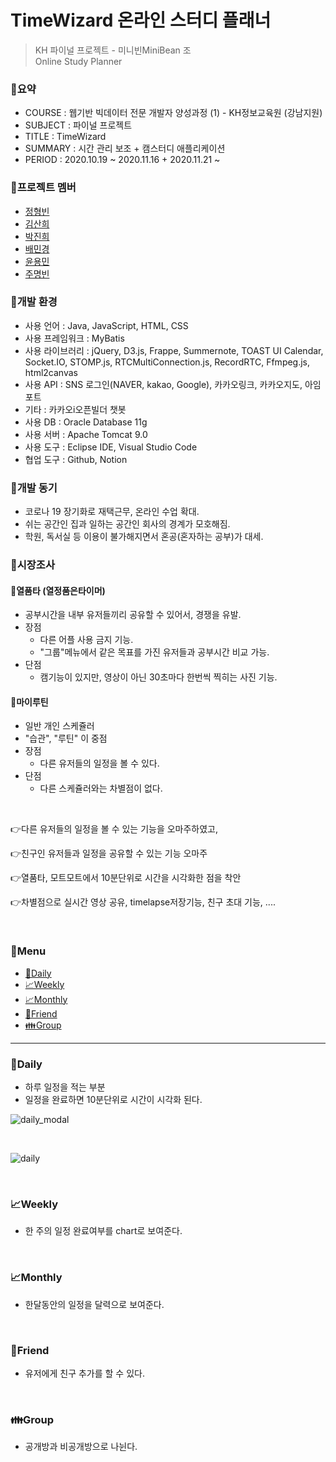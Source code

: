# TimeWizard 온라인 스터디 플래너
> KH 파이널 프로젝트 - 미니빈MiniBean 조<br />
> Online Study Planner


### 🚩요약
- COURSE : 웹기반 빅데이터 전문 개발자 양성과정 (1) - KH정보교육원 (강남지원)
- SUBJECT : 파이널 프로젝트
- TITLE : TimeWizard
- SUMMARY : 시간 관리 보조 + 캠스터디 애플리케이션
- PERIOD : 2020.10.19 ~ 2020.11.16 + 2020.11.21 ~


### 🚩프로젝트 멤버
- [정형빈](https://github.com/AbelJung)
- [김산희](https://github.com/sanheekim)
- [박진희](https://github.com/pomeloEater)
- [배민경](https://github.com/mingyeungAA)
- [윤용민](https://github.com/yoonyongmin)
- [주명빈](https://github.com/wnaudqls)


### 🚩개발 환경
- 사용 언어 : Java, JavaScript, HTML, CSS
- 사용 프레임워크 : MyBatis
- 사용 라이브러리 : jQuery, D3.js, Frappe, Summernote, TOAST UI Calendar, Socket.IO, STOMP.js, RTCMultiConnection.js, RecordRTC, Ffmpeg.js, html2canvas
- 사용 API : SNS 로그인(NAVER, kakao, Google), 카카오링크, 카카오지도, 아임포트
- 기타 : 카카오i오픈빌더 챗봇
- 사용 DB : Oracle Database 11g
- 사용 서버 : Apache Tomcat 9.0
- 사용 도구 : Eclipse IDE, Visual Studio Code
- 협업 도구 : Github, Notion


### 🚩개발 동기
- 코로나 19 장기화로 재택근무, 온라인 수업 확대.
- 쉬는 공간인 집과 일하는 공간인 회사의 경계가 모호해짐.
- 학원, 독서실 등 이용이 불가해지면서 혼공(혼자하는 공부)가 대세.


### 🚩시장조사

#### 📍열품타 (열정품은타이머)
- 공부시간을 내부 유저들끼리 공유할 수 있어서, 경쟁을 유발.
- 장점
  - 다른 어플 사용 금지 기능.
  - "그룹"메뉴에서 같은 목표를 가진 유저들과 공부시간 비교 가능.
- 단점
  - 캠기능이 있지만, 영상이 아닌 30초마다 한번씩 찍히는 사진 기능.

#### 📍마이루틴
- 일반 개인 스케쥴러
- "습관", "루틴" 이 중점
- 장점
  - 다른 유저들의 일정을 볼 수 있다.
- 단점
  - 다른 스케쥴러와는 차별점이 없다.

<br />

👉다른 유저들의 일정을 볼 수 있는 기능을 오마주하였고, 

👉친구인 유저들과 일정을 공유할 수 있는 기능 오마주

👉열품타, 모트모트에서 10분단위로 시간을 시각화한 점을 착안

👉차별점으로 실시간 영상 공유, timelapse저장기능, 친구 초대 기능, ....

<br />

### 🚩Menu

- [📃Daily](#Daily)
- [📈Weekly](#Weekly)
- [📈Monthly](#Monthly)
- [👫Friend](#Friend)
- [👪Group](#Group)

---

### 📃Daily

- 하루 일정을 적는 부분
- 일정을 완료하면 10분단위로 시간이 시각화 된다.

![daily_modal](https://postfiles.pstatic.net/MjAyMDExMThfMjM0/MDAxNjA1NjcwNDgwNDQy.xNvL5ZECkmrixWzAWcmalOJoPPgPd0n20CKDuf7oPHkg.AKKx0ry_GkLlIV3S6WmN1UM6FcL8LgFlQD_01kKq7ZAg.PNG.mingyeung/image.png?type=w966)

<br>

![daily](https://postfiles.pstatic.net/MjAyMDExMThfNDYg/MDAxNjA1NjcwMzI3MTI0.Vc2azQ4kmFXpzXTzom08Z99ZfmXTTAvLK144ybleYXog.iVzdyeDBGrmpxdgYhi9dNnNyFBqayZmNdwV2ZaEXn_Ig.PNG.mingyeung/image.png?type=w966)

<br>

### 📈Weekly


- 한 주의 일정 완료여부를 chart로 보여준다.

<br>

### 📈Monthly

- 한달동안의 일정을 달력으로 보여준다.


<br>

### 👫Friend

- 유저에게 친구 추가를 할 수 있다.

<br>

### 👪Group

- 공개방과 비공개방으로 나뉜다.

<br>

